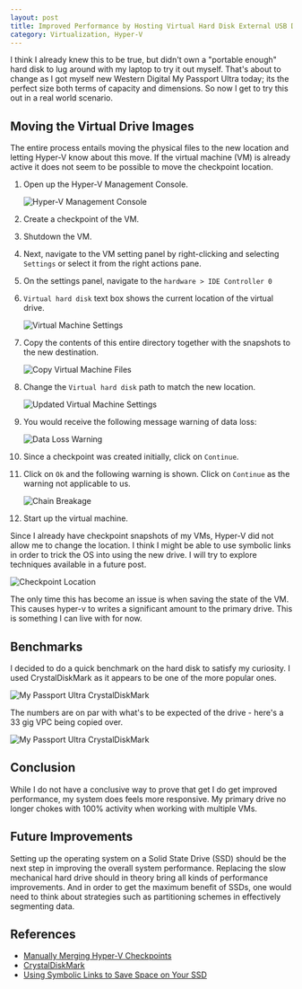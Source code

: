 ```yaml
---
layout: post
title: Improved Performance by Hosting Virtual Hard Disk External USB Drives
category: Virtualization, Hyper-V
---
```


I think I already knew this to be true, but didn't own a "portable enough" hard disk to lug around with my laptop to try it out myself.  That's about to change as I got myself new Western Digital My Passport Ultra today; its the perfect size both terms of capacity and dimensions. So now I get to try this out in a real world scenario.

## Moving the Virtual Drive Images

The entire process entails moving the physical files to the new location and letting Hyper-V know about this move. If the virtual machine (VM) is already active it does not seem to be possible to move the checkpoint location.

<!--excerpt-->

1. Open up the Hyper-V Management Console.

	![Hyper-V Management Console](/images/posts/VirtualHardDiskPerf/1_HyperVManager.png)
2. Create a checkpoint of the VM.
3. Shutdown the VM.
4. Next, navigate to the VM setting panel by right-clicking and selecting `Settings` or select it from the right actions pane.
5. On the settings panel, navigate to the `hardware > IDE Controller 0`
6. `Virtual hard disk` text box shows the current location of the virtual drive.

	![Virtual Machine Settings](/images/posts/VirtualHardDiskPerf/2_HyperVSettings.png)
7. Copy the contents of this entire directory together with the snapshots to the new destination.

	![Copy Virtual Machine Files](/images/posts/VirtualHardDiskPerf/9_FolderLocation.png)
8. Change the `Virtual hard disk` path to match the new location.

	![Updated Virtual Machine Settings](/images/posts/VirtualHardDiskPerf/3_UpdatedHyperVSettings.png)
9. You would receive the following message warning of data loss:

	![Data Loss Warning](/images/posts/VirtualHardDiskPerf/4_DataLossWarning.png)
10. Since a checkpoint was created initially, click on `Continue`.
11. Click on `Ok` and the following warning is shown. Click on `Continue` as the warning not applicable to us.

	![Chain Breakage](/images/posts/VirtualHardDiskPerf/5_DataLossWarning2.png)
12. Start up the virtual machine.

Since I already have checkpoint snapshots of my VMs, Hyper-V did not allow me to change the location. I think I might be able to use symbolic links in order to trick the OS into using the new drive. I will try to explore techniques available in a future post.

![Checkpoint Location](/images/posts/VirtualHardDiskPerf/6_CheckPointLocation.png)

The only time this has become an issue is when saving the state of the VM. This causes hyper-v to writes a significant amount to the primary drive. This is something I can live with for now.

## Benchmarks

I decided to do a quick benchmark on the hard disk to satisfy my curiosity. I used CrystalDiskMark as it appears to be one of the more popular ones.

![My Passport Ultra CrystalDiskMark](/images/posts/VirtualHardDiskPerf/7_WD_CrystalDiskMark.png)

The numbers are on par with what's to be expected of the drive - here's a 33 gig VPC being copied over.  

![My Passport Ultra CrystalDiskMark](/images/posts/VirtualHardDiskPerf/8_WD_BasicFileCopy.png)

## Conclusion

While I do not have a conclusive way to prove that get I do get improved performance, my system does feels more responsive. My primary drive no longer chokes with 100% activity when working with multiple VMs.

## Future Improvements

Setting up the operating system on a Solid State Drive (SSD) should be the next step in improving the overall system performance. Replacing the slow mechanical hard drive should in theory bring all kinds of performance improvements. And in order to get the maximum benefit of SSDs, one would need to think about strategies such as partitioning schemes in effectively segmenting data.

## References

- [Manually Merging Hyper-V Checkpoints](https://workinghardinit.wordpress.com/tag/avhdx/)
- [CrystalDiskMark](http://crystalmark.info/software/CrystalDiskMark/index-e.html)
- [Using Symbolic Links to Save Space on Your SSD](http://blog.danieljost.com/symbolic-links-save-space-ssd/)
